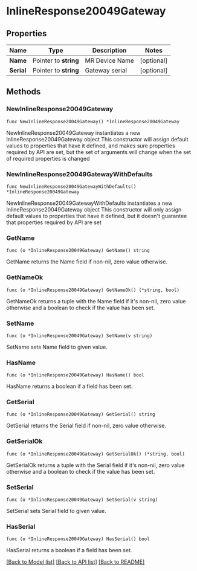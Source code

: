 # InlineResponse20049Gateway

## Properties

Name | Type | Description | Notes
------------ | ------------- | ------------- | -------------
**Name** | Pointer to **string** | MR Device Name | [optional] 
**Serial** | Pointer to **string** | Gateway serial | [optional] 

## Methods

### NewInlineResponse20049Gateway

`func NewInlineResponse20049Gateway() *InlineResponse20049Gateway`

NewInlineResponse20049Gateway instantiates a new InlineResponse20049Gateway object
This constructor will assign default values to properties that have it defined,
and makes sure properties required by API are set, but the set of arguments
will change when the set of required properties is changed

### NewInlineResponse20049GatewayWithDefaults

`func NewInlineResponse20049GatewayWithDefaults() *InlineResponse20049Gateway`

NewInlineResponse20049GatewayWithDefaults instantiates a new InlineResponse20049Gateway object
This constructor will only assign default values to properties that have it defined,
but it doesn't guarantee that properties required by API are set

### GetName

`func (o *InlineResponse20049Gateway) GetName() string`

GetName returns the Name field if non-nil, zero value otherwise.

### GetNameOk

`func (o *InlineResponse20049Gateway) GetNameOk() (*string, bool)`

GetNameOk returns a tuple with the Name field if it's non-nil, zero value otherwise
and a boolean to check if the value has been set.

### SetName

`func (o *InlineResponse20049Gateway) SetName(v string)`

SetName sets Name field to given value.

### HasName

`func (o *InlineResponse20049Gateway) HasName() bool`

HasName returns a boolean if a field has been set.

### GetSerial

`func (o *InlineResponse20049Gateway) GetSerial() string`

GetSerial returns the Serial field if non-nil, zero value otherwise.

### GetSerialOk

`func (o *InlineResponse20049Gateway) GetSerialOk() (*string, bool)`

GetSerialOk returns a tuple with the Serial field if it's non-nil, zero value otherwise
and a boolean to check if the value has been set.

### SetSerial

`func (o *InlineResponse20049Gateway) SetSerial(v string)`

SetSerial sets Serial field to given value.

### HasSerial

`func (o *InlineResponse20049Gateway) HasSerial() bool`

HasSerial returns a boolean if a field has been set.


[[Back to Model list]](../README.md#documentation-for-models) [[Back to API list]](../README.md#documentation-for-api-endpoints) [[Back to README]](../README.md)


